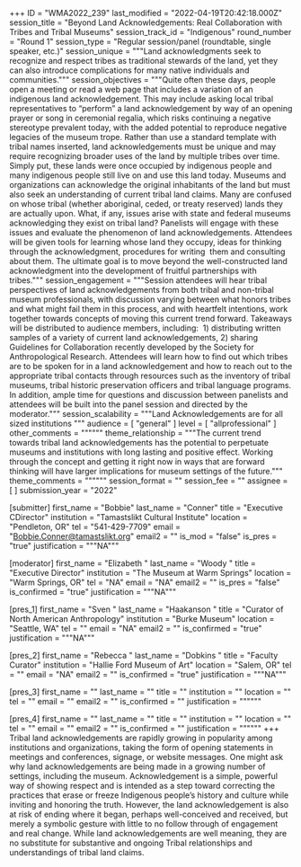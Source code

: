 +++
ID = "WMA2022_239"
last_modified = "2022-04-19T20:42:18.000Z"
session_title = "Beyond Land Acknowledgements: Real Collaboration with Tribes and Tribal Museums"
session_track_id = "Indigenous"
round_number = "Round 1"
session_type = "Regular session/panel (roundtable, single speaker, etc.)"
session_unique = """Land acknowledgments seek to recognize and respect tribes as traditional stewards of the land, yet they can also introduce complications for many native individuals and communities."""
session_objectives = """Quite often these days, people open a meeting or read a web page that includes a variation of an indigenous land acknowledgement. This may include asking local tribal representatives to “perform” a land acknowledgement by way of an opening prayer or song in ceremonial regalia, which risks continuing a negative stereotype prevalent today, with the added potential to reproduce negative legacies of the museum trope. Rather than use a standard template with tribal names inserted, land acknowledgements must be unique and may require recognizing broader uses of the land by multiple tribes over time. Simply put, these lands were once occupied by indigenous people and many indigenous people still live on and use this land today. Museums and organizations can acknowledge the original inhabitants of the land but must also seek an understanding of current tribal land claims. Many are confused on whose tribal (whether aboriginal, ceded, or treaty reserved) lands they are actually upon. What, if any, issues arise with state and federal museums acknowledging they exist on tribal land? Panelists will engage with these issues and evaluate the phenomenon of land acknowledgements. Attendees will be given tools for learning whose land they occupy, ideas for thinking through the acknowledgment, procedures for writing  them and consulting about them. The ultimate goal is to move beyond the well-constructed land acknowledgment into the development of fruitful partnerships with tribes."""
session_engagement = """Session attendees will hear tribal perspectives of land acknowledgements from both tribal and non-tribal museum professionals, with discussion varying between what honors tribes and what might fail them in this process, and with heartfelt intentions, work together towards concepts of moving this current trend forward. Takeaways will be distributed to audience members, including:  1) distributing written samples of a variety of current land acknowledgements, 2) sharing Guidelines for Collaboration recently developed by the Society for Anthropological Research. Attendees will learn how to find out which tribes are to be spoken for in a land acknowledgement and how to reach out to the appropriate tribal contacts through resources such as the inventory of tribal museums, tribal historic preservation officers and tribal language programs. In addition, ample time for questions and discussion between panelists and attendees will be built into the panel session and directed by the moderator."""
session_scalability = """Land Acknowledgements are for all sized institutions 
"""
audience = [ "general" ]
level = [ "allprofessional" ]
other_comments = """"""
theme_relationship = """The current trend towards tribal land acknowledgements has the potential to perpetuate museums and institutions with long lasting and positive effect. Working through the concept and getting it right now in ways that are forward thinking will have larger implications for museum settings of the future."""
theme_comments = """"""
session_format = ""
session_fee = ""
assignee = [  ]
submission_year = "2022"

[submitter]
first_name = "Bobbie"
last_name = "Conner"
title = "Executive CDirector"
institution = "Tamastslikt Cultural Institute"
location = "Pendleton, OR"
tel = "541-429-7709"
email = "Bobbie.Conner@tamastslikt.org"
email2 = ""
is_mod = "false"
is_pres = "true"
justification = """NA"""

[moderator]
first_name = "Elizabeth "
last_name = "Woody "
title = "Executive Director"
institution = "The Museum at Warm Springs"
location = "Warm Springs, OR"
tel = "NA"
email = "NA"
email2 = ""
is_pres = "false"
is_confirmed = "true"
justification = """NA"""

[pres_1]
first_name = "Sven "
last_name = "Haakanson  "
title = "Curator of North American Anthropology"
institution = "Burke Museum"
location = "Seattle, WA"
tel = ""
email = "NA"
email2 = ""
is_confirmed = "true"
justification = """NA"""

[pres_2]
first_name = "Rebecca "
last_name = "Dobkins "
title = "Faculty Curator"
institution = "Hallie Ford Museum of Art"
location = "Salem, OR"
tel = ""
email = "NA"
email2 = ""
is_confirmed = "true"
justification = """NA"""

[pres_3]
first_name = ""
last_name = ""
title = ""
institution = ""
location = ""
tel = ""
email = ""
email2 = ""
is_confirmed = ""
justification = """"""

[pres_4]
first_name = ""
last_name = ""
title = ""
institution = ""
location = ""
tel = ""
email = ""
email2 = ""
is_confirmed = ""
justification = """"""
+++
Tribal land acknowledgements are rapidly growing in popularity among institutions and organizations, taking the form of opening statements in meetings and conferences, signage, or website messages. One might ask why land acknowledgements are being made in a growing number of settings, including the museum. Acknowledgement is a simple, powerful way of showing respect and is intended as a step toward correcting the practices that erase or freeze Indigenous people’s history and culture while inviting and honoring the truth. However, the land acknowledgement is also at risk of ending where it began, perhaps well-conceived and received, but merely a symbolic gesture with little to no follow through of engagement and real change. While land acknowledgements are well meaning, they are no substitute for substantive and ongoing Tribal relationships and understandings of tribal land claims.
